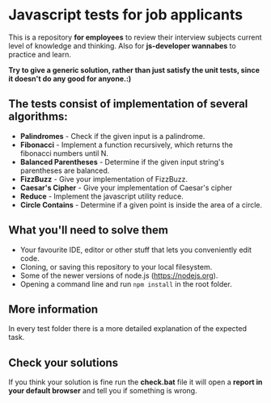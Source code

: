 # Javascript tests for job applicants
This is a repository **for employees** to review their interview subjects current level of knowledge and thinking. Also for **js-developer wannabes** to practice and learn. 

**Try to give a generic solution, rather than just satisfy the unit tests, since it doesn't do any good for anyone.:)**

## The tests consist of implementation of several algorithms:
* **Palindromes** - Check if the given input is a palindrome.
* **Fibonacci** - Implement a function recursively, which returns the fibonacci numbers until N.
* **Balanced Parentheses** - Determine if the given input string's parentheses are balanced.
* **FizzBuzz** - Give your implementation of FizzBuzz.
* **Caesar's Cipher** - Give your implementation of Caesar's cipher
* **Reduce** - Implement the javascript utility reduce.
* **Circle Contains** - Determine if a given point is inside the area of a circle.

## What you'll need to solve them
* Your favourite IDE, editor or other stuff that lets you conveniently edit code.
* Cloning, or saving this repository to your local filesystem.
* Some of the newer versions of node.js (https://nodejs.org).
* Opening a command line and run ```npm install``` in the root folder.

## More information
In every test folder there is a more detailed explanation of the expected task.

## Check your solutions
If you think your solution is fine run the **check.bat** file it will open a **report in your default browser** and tell you if something is wrong.
